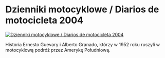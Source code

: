 Dzienniki motocyklowe / Diarios de motocicleta 2004 
=============
[![Dzienniki motocyklowe / Diarios de motocicleta 2004 ](http://vidos.pl/images/player.gif)](http://vidos.pl/dzienniki-motocyklowe-diarios-de-motocicleta-2004)

 Historia Ernesto Guevary i Alberto Granado, którzy w 1952 roku ruszyli w motocyklową podróż przez Amerykę Południową.
